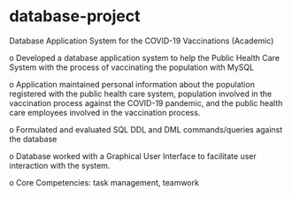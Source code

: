 # database-project

Database Application System for the COVID-19 Vaccinations (Academic)	     	

o	Developed a database application system to help the Public Health Care System with the process of vaccinating the population with MySQL


o	Application maintained personal information about the population registered with the public health care system, population involved in the vaccination process against the COVID-19 pandemic, and the public health care employees involved in the vaccination process.


o	Formulated and evaluated SQL DDL and DML commands/queries against the database


o	Database worked with a Graphical User Interface to facilitate user interaction with the system.


o	Core Competencies: task management, teamwork
